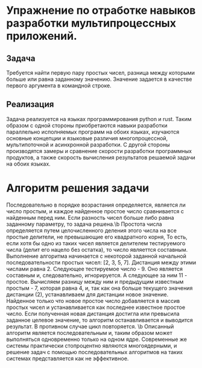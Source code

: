 # Упражнение по отработке навыков разработки мультипроцессных приложений.

## Задача

Требуется найти первую пару простых чисел, разница между которыми больше или равна заданному значению.
Значение задается в качестве первого аргумента в командной строке.

## Реализация

Задача реализуется на языках программирования python и rust. Таким образом с одной стороны приобретаются навыки разработки параллельно исполняемых программ на обоих языках, изучаются основные концепции и языковые различия многопроцессной, мультипоточной и асинхронной разработки. С другой стороны производятся замеры и сравнение скорости разработки программных продуктов, а также скорость вычисления результатов решаемой задачи на обоих языках.


# Алгоритм решения задачи

Последовательно в порядке возрастания определяется, является ли число простым, и каждое найденное простое число сравнивается с найденным перед ним. Если разность чисел больше либо равна заданному параметру, то задача решена.\b
Простота числа определяется путем целочисленного деления этого числа на все простые делители, не превышающие его квадратного корня, То есть, если хотя бы одно из таких чисел является делителем тестируемого числа (делит его нацело без остатка), то число являеттся составным.
Выполнение алгоритма начинается с некоторой заданной начальной последовательности простых чисел: [2, 3, 5, 7]. Дистанция между этими числами равна 2. Следующее тестируемое число - 9. Оно является составным и, следовательно, игнорируется. А следующее за ним 11 - простое. Вычисляем разницу между ним и предыдущим известным простым - 7, которая равна 4, и, так как она больше текущего значения дистанции (2), устанавливаем для дистанции новое значение. Найденное только что новое простое число добавляется в массив простых чисел и устанавливается как последнее известное простое число. Если полученная новая дистанция достигла или превысила  заданное целевое значение, то алгоритм останавливается и выводится результат. В противном случае цикл повторяется. \b
Описанный алгоритм является последовательным и, таким образом может выполняться одновременно только на одном ядре. Современные же системы практически стопроцентно являются многоядерными, и решение задач с помощью последовательных алгоритмов на таких системах представляется как не эффективное.
